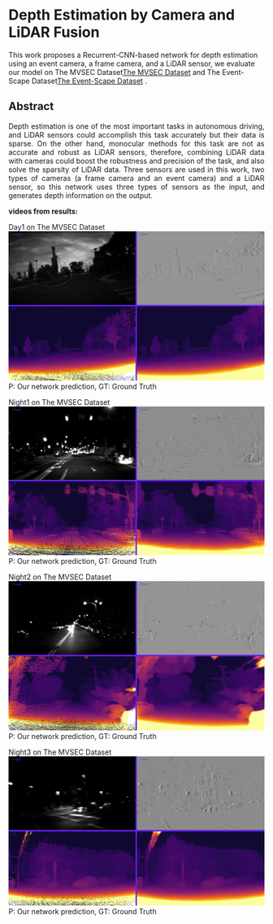 # Depth Estimation by Camera and LiDAR Fusion

This work proposes a Recurrent-CNN-based network for depth estimation using an event camera, a frame camera, and a LiDAR sensor, we evaluate our model on  The MVSEC Dataset[The MVSEC Dataset](https://daniilidis-group.github.io/mvsec/)  and  The Event-Scape Dataset[The Event-Scape Dataset](https://rpg.ifi.uzh.ch/RAMNet.html) .

## Abstract
<p align="justify">
Depth estimation is one of the most important tasks in autonomous driving, and LiDAR sensors could accomplish this task accurately but their data is sparse. On the other hand, monocular methods for this task are not as accurate and robust as LiDAR sensors, therefore, combining LiDAR data with cameras could boost the robustness and precision of the task, and also solve the sparsity of LiDAR data. Three sensors are used in this work, two types of cameras (a frame camera and an event camera) and a LiDAR sensor, so this network uses three types of sensors as the input, and generates depth information on the output.
</p>

**videos from results:**

Day1 on The MVSEC Dataset
[![Watch the video](pic/day1.png)](https://youtu.be/AL911t6QpBA)
P: Our network prediction, GT: Ground Truth




Night1 on The MVSEC Dataset
[![Watch the video](pic/night1.png)](https://youtu.be/AL911t6QpBA)
P: Our network prediction, GT: Ground Truth




Night2 on The MVSEC Dataset
[![Watch the video](pic/night2.png)](https://youtu.be/AL911t6QpBA)
P: Our network prediction, GT: Ground Truth




Night3 on The MVSEC Dataset
[![Watch the video](pic/night3.png)](https://youtu.be/AL911t6QpBA)
P: Our network prediction, GT: Ground Truth



